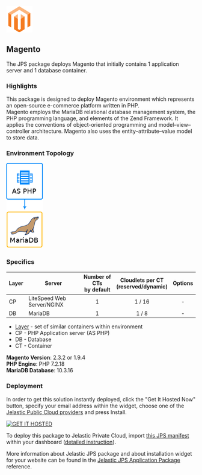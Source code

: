 [![Magento](images/magento.png)](../../../magento)
## Magento

The JPS package deploys Magento that initially contains 1 application server and 1 database container.

### Highlights
This package is designed to deploy Magento environment which represents an open-source e-commerce platform written in PHP.<br />Magento employs the MariaDB relational database management system, the PHP programming language, and elements of the Zend Framework. It applies the conventions of object-oriented programming and model–view–controller architecture. Magento also uses the entity–attribute–value model to store data.

### Environment Topology

![Magento Topology](images/magento-as-mariadb.png)

### Specifics

Layer                |     Server    | Number of CTs <br/> by default | Cloudlets per CT <br/> (reserved/dynamic) | Options
-------------------- | --------------| :----------------------------: | :---------------------------------------: | :-----:
CP                   | LiteSpeed Web Server/NGINX |       1                        |           1 / 16                          | -
DB                   |    MariaDB      |       1                        |           1 / 8                           | -

* [Layer](https://docs.jelastic.com/paas-components-definition#layer) - set of similar containers within environment
* CP - PHP Application server (AS PHP)
* DB - Database 
* CT - Container

**Magento Version**: 2.3.2 or 1.9.4<br/>
**PHP Engine**: PHP 7.2.18<br/>
**MariaDB Database**: 10.3.16

### Deployment

In order to get this solution instantly deployed, click the "Get It Hosted Now" button, specify your email address within the widget, choose one of the [Jelastic Public Cloud providers](https://jelastic.cloud) and press Install.

[![GET IT HOSTED](https://raw.githubusercontent.com/jelastic-jps/jpswiki/master/images/getithosted.png)](https://jelastic.com/install-application/?manifest=https://raw.githubusercontent.com/jelastic-jps/magento/master/magento/manifest.jps)

To deploy this package to Jelastic Private Cloud, import [this JPS manifest](manifest.jps) within your dashboard ([detailed instruction](https://docs.jelastic.com/environment-export-import#import)).

More information about Jelastic JPS package and about installation widget for your website can be found in the [Jelastic JPS Application Package](https://github.com/jelastic-jps/jpswiki/wiki/Jelastic-JPS-Application-Package) reference.
